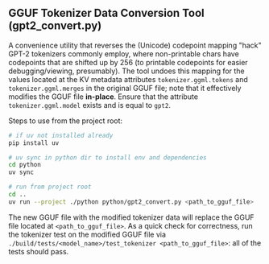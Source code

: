 ## GGUF Tokenizer Data Conversion Tool (gpt2_convert.py)

A convenience utility that reverses the (Unicode) codepoint mapping "hack" GPT-2 tokenizers commonly employ, where non-printable chars have codepoints that are shifted up by 256 (to printable codepoints for easier debugging/viewing, presumably). The tool undoes this mapping for the values located at the KV metadata attributes `tokenizer.ggml.tokens` and `tokenizer.ggml.merges` in the original GGUF file; note that it effectively modifies the GGUF file **in-place**. Ensure that the attribute `tokenizer.ggml.model` exists and is equal to `gpt2`.

Steps to use from the project root:

```bash
# if uv not installed already
pip install uv

# uv sync in python dir to install env and dependencies
cd python
uv sync

# run from project root
cd ..
uv run --project ./python python/gpt2_convert.py <path_to_gguf_file>
```

The new GGUF file with the modified tokenizer data will replace the GGUF file located at `<path_to_gguf_file>`. As a quick check for correctness, run the tokenizer test on the modified GGUF file via `./build/tests/<model_name>/test_tokenizer <path_to_gguf_file>`: all of the tests should pass.
